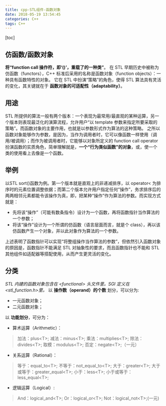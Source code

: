 ```yaml
---
title: cpp-STL组件-函数对象
date: 2018-05-19 13:54:45
categories: C++
tags: C++
---
```

[toc]
## 仿函数/函数对象
**将“function call 操作符，即‘()’，重载了的一种类”**。
在 STL 早期历史中被称为仿函数（functors），C++ 标准后采用的名称是函数对象（function objects）：一种具有函数特性的对象。
它在 STL 中扮演“策略”的角色，使得 STL 算法具有灵活的变化，其关键就在于 **函数对象的可适配性（adaptability）**。

## 用途
STL 所提供的算法一般有两个版本：一个表现为最常用/最直观的某种运算，另一个版本则表现最泛化的演算流程，允许用户“以 template 参数来指定所要采取的策略”。而函数对象的主要作用，也就是以参数形式作为算法的这种策略。
之所以函数对象能够作为参数，是因为，当作为调用者时，它可以像函数一样使用（调用/被调用）；而作为被调用者时，它能够以对象所定义的 function call operator 扮演函数的实质角色，简单理解就是，**一个“行为类似函数”的对象**，或，使一个类的使用看上去像是一个函数。

## 举例
以STL sort()函数为例。第一个版本就是直观上的非递减排序，以 operator< 为排序时的元素位置调整依据；而第二个版本允许用户指定任何“操作”，务求排序后的两两相邻元素都能令该操作为真，即，把某种“操作”作为算法的参数。而实现方式就是：
* 先将该“操作”（可能有数条指令）设计为一个函数，再将函数指针当作算法的一个参数；
* 将该“操作”设计为一个所谓的仿函数（语言层面而言，就是个 class），再以该仿函数产生一个对象，并以此对象作为算法的一个参数。

上述表明了函数指针可以实现“将整组操作当作算法的参数”，但依然引入函数对象的原因是，函数指针不能满足 STL 对抽象性的要求，而且函数指针也不能和 STL 其他组件如适配器等搭配使用，从而产生更灵活的变化。

## 分类
*STL 内建的函数对象包含在 <functional\> 头文件里。SGI 定义在<stl_function.h\>里。*
以 **操作数（operand）的个数** 划分，可以分为:
* 一元函数对象；
* 二元函数对象；

以 **功能划分**，可分为：
* 算术运算（Arithmetic）：
> 加法：plus<T\>;
> 减法：minus<T\>;
> 乘法：multiplies<T\>;
> 除法：divides<T\>;
> 取模：modulus<T\>;
> 否定：negate<T\>;（一元）

* 关系运算（Rational）：
> 等于：equal_to<T\>;
> 不等于：not_equal_to<T\>;
> 大于：greater<T\>;
> 大于或等于：greater_equal<T\>;
> 小于：less<T\>;
> 小于或等于：less_equal<T\>;

* 逻辑运算（Logical）:
> And：logical_and<T\>;
> Or：logical_or<T\>;
> Not：logical_not<T\>;(一元)


